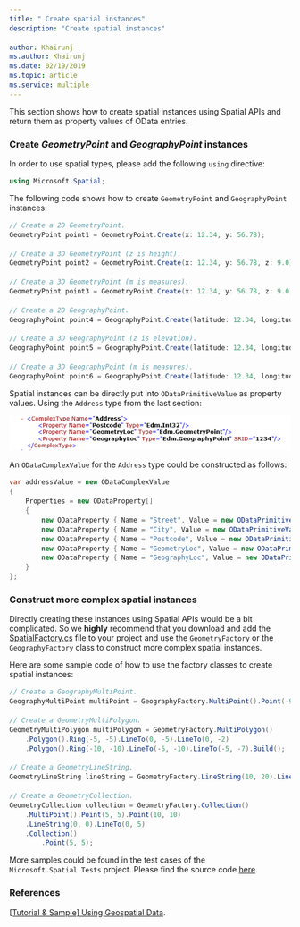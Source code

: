 ```yaml
---
title: " Create spatial instances"
description: "Create spatial instances"

author: Khairunj
ms.author: Khairunj
ms.date: 02/19/2019
ms.topic: article
ms.service: multiple
---
```


This section shows how to create spatial instances using Spatial APIs and return them as property values of OData entries.

### Create *GeometryPoint* and *GeographyPoint* instances
In order to use spatial types, please add the following `using` directive:

``` csharp
using Microsoft.Spatial;
```

The following code shows how to create `GeometryPoint` and `GeographyPoint` instances:

``` csharp
// Create a 2D GeometryPoint.
GeometryPoint point1 = GeometryPoint.Create(x: 12.34, y: 56.78);

// Create a 3D GeometryPoint (z is height).
GeometryPoint point2 = GeometryPoint.Create(x: 12.34, y: 56.78, z: 9.0);

// Create a 3D GeometryPoint (m is measures).
GeometryPoint point3 = GeometryPoint.Create(x: 12.34, y: 56.78, z: 9.0, m: 321.0);

// Create a 2D GeographyPoint.
GeographyPoint point4 = GeographyPoint.Create(latitude: 12.34, longitude: 56.78);

// Create a 3D GeographyPoint (z is elevation).
GeographyPoint point5 = GeographyPoint.Create(latitude: 12.34, longitude: 56.78, z: 9.0);

// Create a 3D GeographyPoint (m is measures).
GeographyPoint point6 = GeographyPoint.Create(latitude: 12.34, longitude: 56.78, z: 9.0, m: 321.0);
```

Spatial instances can be directly put into `ODataPrimitiveValue` as property values. Using the `Address` type from the last section:

![image](../../assets/2015-04-21-csdl.png)

An `ODataComplexValue` for the `Address` type could be constructed as follows:

``` csharp
var addressValue = new ODataComplexValue
{
    Properties = new ODataProperty[]
    {
        new ODataProperty { Name = "Street", Value = new ODataPrimitiveValue("Zi Xing Rd") },
        new ODataProperty { Name = "City", Value = new ODataPrimitiveValue("Shanghai") },
        new ODataProperty { Name = "Postcode", Value = new ODataPrimitiveValue("200000") },
        new ODataProperty { Name = "GeometryLoc", Value = new ODataPrimitiveValue(GeometryPoint.Create(12.34, 56.78)) },
        new ODataProperty { Name = "GeographyLoc", Value = new ODataPrimitiveValue(GeographyPoint.Create(12.34, 56.78)) },
    }
};
```

### Construct more complex spatial instances
Directly creating these instances using Spatial APIs would be a bit complicated. So we **highly** recommend that you download and add the [SpatialFactory.cs](https://github.com/OData/odata.net/blob/maintenance-6.x/test/FunctionalTests/Microsoft.OData.TestCommon/SpatialFactory.cs) file to your project and use the `GeometryFactory` or the `GeographyFactory` class to construct more complex spatial instances.

Here are some sample code of how to use the factory classes to create spatial instances:

``` csharp
// Create a GeographyMultiPoint.
GeographyMultiPoint multiPoint = GeographyFactory.MultiPoint().Point(-90.0, 0.0).Point(0.0, 90.0).Build();

// Create a GeometryMultiPolygon.
GeometryMultiPolygon multiPolygon = GeometryFactory.MultiPolygon()
    .Polygon().Ring(-5, -5).LineTo(0, -5).LineTo(0, -2)
    .Polygon().Ring(-10, -10).LineTo(-5, -10).LineTo(-5, -7).Build();

// Create a GeometryLineString.
GeometryLineString lineString = GeometryFactory.LineString(10, 20).LineTo(20, 30).Build();

// Create a GeometryCollection.
GeometryCollection collection = GeometryFactory.Collection()
    .MultiPoint().Point(5, 5).Point(10, 10)
    .LineString(0, 0).LineTo(0, 5)
    .Collection()
        .Point(5, 5);
```

More samples could be found in the test cases of the `Microsoft.Spatial.Tests` project. Please find the source code [here](https://github.com/OData/odata.net/tree/maintenance-6.x/test/FunctionalTests/Microsoft.Spatial.Tests).

### References
[[Tutorial & Sample] Using Geospatial Data](https://blogs.msdn.com/b/odatateam/archive/2011/10/17/using-geospatial-data.aspx).